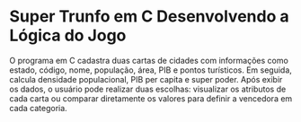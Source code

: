# Super Trunfo em C Desenvolvendo a Lógica do Jogo
O programa em C cadastra duas cartas de cidades com informações como estado, código, nome, população, área, PIB e pontos turísticos. Em seguida, calcula densidade populacional, PIB per capita e super poder. Após exibir os dados, o usuário pode realizar duas escolhas: visualizar os atributos de cada carta ou comparar diretamente os valores para definir a vencedora em cada categoria.
